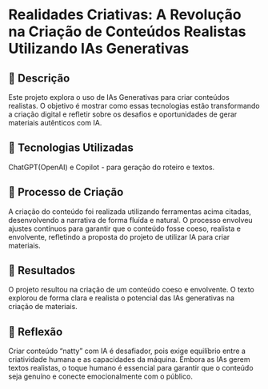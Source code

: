 # Realidades Criativas: A Revolução na Criação de Conteúdos Realistas Utilizando IAs Generativas

## 📒 Descrição
Este projeto explora o uso de IAs Generativas para criar conteúdos realistas. O objetivo é mostrar como essas tecnologias estão transformando a criação digital e refletir sobre os desafios e oportunidades de gerar materiais autênticos com IA.

## 🤖 Tecnologias Utilizadas
ChatGPT(OpenAI) e Copilot - para geração do roteiro e textos.
 	
## 🧐 Processo de Criação
A criação do conteúdo foi realizada utilizando ferramentas acima citadas, desenvolvendo a narrativa de forma fluída e natural.
O processo envolveu ajustes contínuos para garantir que o conteúdo fosse coeso, realista e envolvente, refletindo a proposta
do projeto de utilizar IA para criar materiais.

## 🚀 Resultados
O projeto resultou na criação de um conteúdo coeso e envolvente. O texto explorou de forma clara e realista o potencial das IAs
generativas na criação de materiais.

## 💭 Reflexão 
Criar conteúdo “natty” com IA é desafiador, pois exige equilíbrio entre a criatividade humana e as capacidades da máquina. Embora as IAs gerem textos realistas, o toque humano é essencial para garantir que o conteúdo seja genuíno e conecte emocionalmente com o público.
